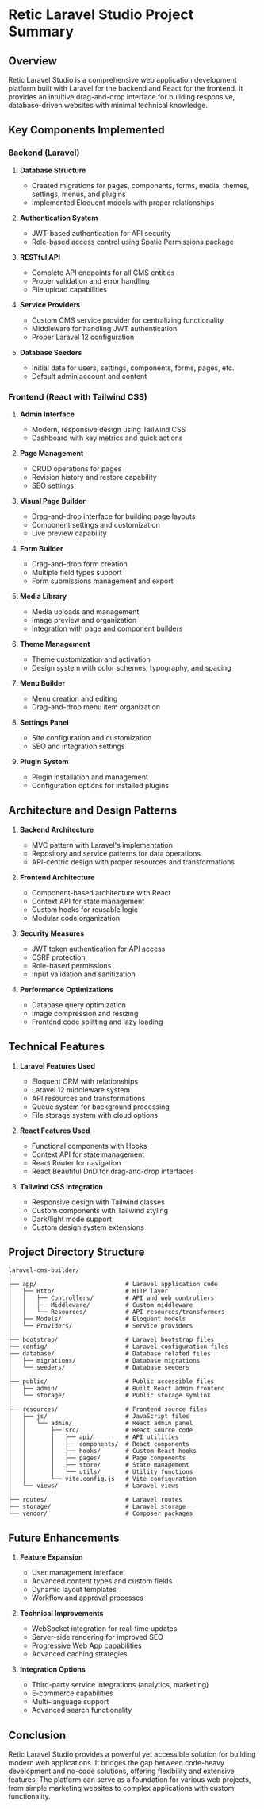 # Retic Laravel Studio Project Summary

## Overview

Retic Laravel Studio is a comprehensive web application development platform built with Laravel for the backend and React for the frontend. It provides an intuitive drag-and-drop interface for building responsive, database-driven websites with minimal technical knowledge.

## Key Components Implemented

### Backend (Laravel)

1. **Database Structure**
    - Created migrations for pages, components, forms, media, themes, settings, menus, and plugins
    - Implemented Eloquent models with proper relationships

2. **Authentication System**
    - JWT-based authentication for API security
    - Role-based access control using Spatie Permissions package

3. **RESTful API**
    - Complete API endpoints for all CMS entities
    - Proper validation and error handling
    - File upload capabilities

4. **Service Providers**
    - Custom CMS service provider for centralizing functionality
    - Middleware for handling JWT authentication
    - Proper Laravel 12 configuration

5. **Database Seeders**
    - Initial data for users, settings, components, forms, pages, etc.
    - Default admin account and content

### Frontend (React with Tailwind CSS)

1. **Admin Interface**
    - Modern, responsive design using Tailwind CSS
    - Dashboard with key metrics and quick actions

2. **Page Management**
    - CRUD operations for pages
    - Revision history and restore capability
    - SEO settings

3. **Visual Page Builder**
    - Drag-and-drop interface for building page layouts
    - Component settings and customization
    - Live preview capability

4. **Form Builder**
    - Drag-and-drop form creation
    - Multiple field types support
    - Form submissions management and export

5. **Media Library**
    - Media uploads and management
    - Image preview and organization
    - Integration with page and component builders

6. **Theme Management**
    - Theme customization and activation
    - Design system with color schemes, typography, and spacing

7. **Menu Builder**
    - Menu creation and editing
    - Drag-and-drop menu item organization

8. **Settings Panel**
    - Site configuration and customization
    - SEO and integration settings

9. **Plugin System**
    - Plugin installation and management
    - Configuration options for installed plugins

## Architecture and Design Patterns

1. **Backend Architecture**
    - MVC pattern with Laravel's implementation
    - Repository and service patterns for data operations
    - API-centric design with proper resources and transformations

2. **Frontend Architecture**
    - Component-based architecture with React
    - Context API for state management
    - Custom hooks for reusable logic
    - Modular code organization

3. **Security Measures**
    - JWT token authentication for API access
    - CSRF protection
    - Role-based permissions
    - Input validation and sanitization

4. **Performance Optimizations**
    - Database query optimization
    - Image compression and resizing
    - Frontend code splitting and lazy loading

## Technical Features

1. **Laravel Features Used**
    - Eloquent ORM with relationships
    - Laravel 12 middleware system
    - API resources and transformations
    - Queue system for background processing
    - File storage system with cloud options

2. **React Features Used**
    - Functional components with Hooks
    - Context API for state management
    - React Router for navigation
    - React Beautiful DnD for drag-and-drop interfaces

3. **Tailwind CSS Integration**
    - Responsive design with Tailwind classes
    - Custom components with Tailwind styling
    - Dark/light mode support
    - Custom design system extensions

## Project Directory Structure

```
laravel-cms-builder/
│
├── app/                         # Laravel application code
│   ├── Http/                    # HTTP layer
│   │   ├── Controllers/         # API and web controllers
│   │   ├── Middleware/          # Custom middleware
│   │   └── Resources/           # API resources/transformers
│   ├── Models/                  # Eloquent models
│   └── Providers/               # Service providers
│
├── bootstrap/                   # Laravel bootstrap files
├── config/                      # Laravel configuration files
├── database/                    # Database related files
│   ├── migrations/              # Database migrations
│   └── seeders/                 # Database seeders
│
├── public/                      # Public accessible files
│   ├── admin/                   # Built React admin frontend
│   └── storage/                 # Public storage symlink
│
├── resources/                   # Frontend source files
│   ├── js/                      # JavaScript files
│   │   └── admin/               # React admin panel
│   │       ├── src/             # React source code
│   │       │   ├── api/         # API utilities
│   │       │   ├── components/  # React components
│   │       │   ├── hooks/       # Custom React hooks
│   │       │   ├── pages/       # Page components
│   │       │   ├── store/       # State management
│   │       │   └── utils/       # Utility functions
│   │       └── vite.config.js   # Vite configuration
│   └── views/                   # Laravel views
│
├── routes/                      # Laravel routes
├── storage/                     # Laravel storage
└── vendor/                      # Composer packages
```

## Future Enhancements

1. **Feature Expansion**
    - User management interface
    - Advanced content types and custom fields
    - Dynamic layout templates
    - Workflow and approval processes

2. **Technical Improvements**
    - WebSocket integration for real-time updates
    - Server-side rendering for improved SEO
    - Progressive Web App capabilities
    - Advanced caching strategies

3. **Integration Options**
    - Third-party service integrations (analytics, marketing)
    - E-commerce capabilities
    - Multi-language support
    - Advanced search functionality

## Conclusion

Retic Laravel Studio provides a powerful yet accessible solution for building modern web applications. It bridges the gap between code-heavy development and no-code solutions, offering flexibility and extensive features. The platform can serve as a foundation for various web projects, from simple marketing websites to complex applications with custom functionality.
